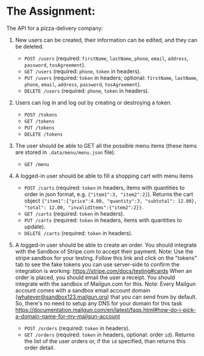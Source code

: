 # The Assignment:

The API for a pizza-delivery company:

1. New users can be created, their information can be edited, and they can be deleted. 
	* `POST /users` (required: `firstName`, `lastName`, `phone`, `email`, `address`, `password`, `tosAgreement`).
	* `GET /users` (required: `phone`, `token` in headers).
	* `PUT /users` (required: `token` in headers; optional: `firstName`, `lastName`, `phone`, `email`, `address`, `password`, `tosAgreement`).
	* `DELETE /users` (required: `phone`, `token` in headers).

2. Users can log in and log out by creating or destroying a token.
	* `POST /tokens`
	* `GET /tokens`
	* `PUT /tokens`
	* `DELETE /tokens`

3. The user should be able to GET all the possible menu items (these items are stored in `.data/menu/menu.json` file). 
	* `GET /menu`

4. A logged-in user should be able to fill a shopping cart with menu items
	* `POST /carts` (required: `token` in headers, items with quantities to order in json format, e.g. `{"item1":3, "item2":2}`). Returns the cart object `{"item1":{"price":4.00, "quantity":3, "subtotal": 12.00}, "total": 12.00, "invalidItems":{"item2":2}}`.
	* `GET /carts` (required: `token` in headers).
	* `PUT /carts` (required: `token` in headers, items with quantities to update).
	* `DELETE /carts` (required: `token` in headers).

5. A logged-in user should be able to create an order. You should integrate with the Sandbox of Stripe.com to accept their payment. Note: Use the stripe sandbox for your testing. Follow this link and click on the "tokens" tab to see the fake tokens you can use server-side to confirm the integration is working: https://stripe.com/docs/testing#cards
When an order is placed, you should email the user a receipt. You should integrate with the sandbox of Mailgun.com for this. Note: Every Mailgun account comes with a sandbox email account domain (whatever@sandbox123.mailgun.org) that you can send from by default. So, there's no need to setup any DNS for your domain for this task https://documentation.mailgun.com/en/latest/faqs.html#how-do-i-pick-a-domain-name-for-my-mailgun-account
	* `POST /orders` (required: `token` in headers).
	* `GET /orders` (required: `token` in headers, optional: order `id`). Returns the list of the user orders or, if the `id` specified, than returns this order detail.